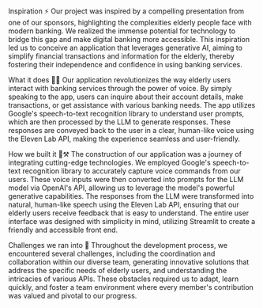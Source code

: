 Inspiration ⚡
Our project was inspired by a compelling presentation from one of our sponsors, highlighting the complexities elderly people face with modern banking. We realized the immense potential for technology to bridge this gap and make digital banking more accessible. This inspiration led us to conceive an application that leverages generative AI, aiming to simplify financial transactions and information for the elderly, thereby fostering their independence and confidence in using banking services.

What it does 🚀📸
Our application revolutionizes the way elderly users interact with banking services through the power of voice. By simply speaking to the app, users can inquire about their account details, make transactions, or get assistance with various banking needs. The app utilizes Google's speech-to-text recognition library to understand user prompts, which are then processed by the  LLM to generate responses. These responses are conveyed back to the user in a clear, human-like voice using the Eleven Lab API, making the experience seamless and user-friendly.

How we built it 🚧⚒️
The construction of our application was a journey of integrating cutting-edge technologies. We employed Google's speech-to-text recognition library to accurately capture voice commands from our users. These voice inputs were then converted into prompts for the LLM model via OpenAI's API, allowing us to leverage the model's powerful generative capabilities. The responses from the LLM were transformed into natural, human-like speech using the Eleven Lab API, ensuring that our elderly users receive feedback that is easy to understand. The entire user interface was designed with simplicity in mind, utilizing Streamlit to create a friendly and accessible front end.

Challenges we ran into 🧱
Throughout the development process, we encountered several challenges, including the coordination and collaboration within our diverse team, generating innovative solutions that address the specific needs of elderly users, and understanding the intricacies of various APIs. These obstacles required us to adapt, learn quickly, and foster a team environment where every member's contribution was valued and pivotal to our progress.
